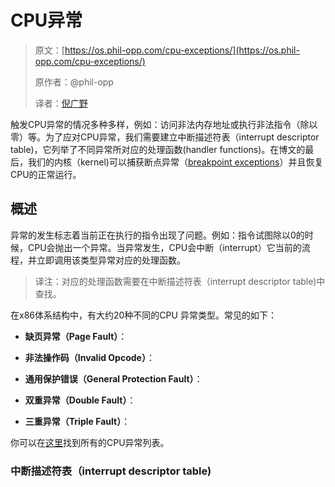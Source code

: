# CPU异常

> 原文：[https://os.phil-opp.com/cpu-exceptions/](https://os.phil-opp.com/cpu-exceptions/)
>
> 原作者：@phil-opp
>
> 译者：[倪广野](https://github.com/niguangye)

触发CPU异常的情况多种多样，例如：访问非法内存地址或执行非法指令（除以零）等。为了应对CPU异常，我们需要建立中断描述符表（interrupt descriptor table)，它列举了不同异常所对应的处理函数(handler functions)。在博文的最后，我们的内核（kernel)可以捕获断点异常（[breakpoint exceptions](https://wiki.osdev.org/Exceptions#Breakpoint)）并且恢复CPU的正常运行。

## 概述

异常的发生标志着当前正在执行的指令出现了问题。例如：指令试图除以0的时候，CPU会抛出一个异常。当异常发生，CPU会中断（interrupt）它当前的流程，并立即调用该类型异常对应的处理函数。

> 译注：对应的处理函数需要在中断描述符表（interrupt descriptor table)中查找。

在x86体系结构中，有大约20种不同的CPU 异常类型。常见的如下：

- **缺页异常（Page Fault）**：

- **非法操作码（Invalid Opcode）**：
- **通用保护错误（General Protection Fault）**：
- **双重异常（Double Fault）**：
- **三重异常（Triple Fault）**：

你可以在[这里](https://wiki.osdev.org/Exceptions)找到所有的CPU异常列表。

### 中断描述符表（interrupt descriptor table)